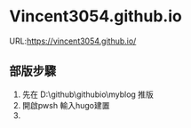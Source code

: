 # Vincent3054.github.io
URL:https://vincent3054.github.io/

## 部版步驟
1. 先在 D:\github\githubio\myblog 推版
2. 開啟pwsh 輸入hugo建置
3. 